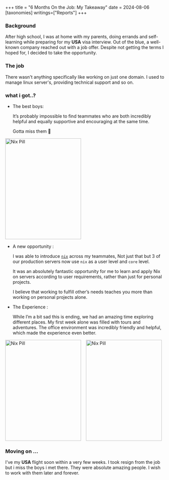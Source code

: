 +++
title = "6 Months On the Job: My Takeaway"
date = 2024-08-06
[taxonomies]
writings=["Reports"]
+++

### Background

After high school, I was at home with my parents, doing errands and
self-learning while preparing for my __USA__ visa interview. Out of the blue, a
well-known company reached out with a job offer. Despite not getting the terms
I hoped for, I decided to take the opportunity.


### The job

There wasn't anything specifically like working on just one domain. I used to
manage linux server's, providing technical support and so on.

### what i got..?

- The best boys:

    It’s probably impossible to find teammates who are both incredibly helpful and equally supportive and encouraging at the same time.

    Gotta miss them 🫡
    

<img alt="Nix Pill" src="/images/mulkot/we.png" style="width: 15rem; height: 20rem;"/>

- A new opportunity :
    
    I was able to introduce [`nix`](https://nixos.org) across my teammates, Not
    just that but 3 of our production servers now use `nix` as a user level and
    `core` level. 

    It was an absolutely fantastic opportunity for me to learn
    and apply Nix on servers according to user requirements, rather than just
    for personal projects. 

    I believe that working to fulfill other’s needs teaches you more than
    working on personal projects alone.    

- The Experience :
   
    While I’m a bit sad this is ending, we had an amazing time exploring different
    places. My first week alone was filled with tours and adventures. The office
    environment was incredibly friendly and helpful, which made the experience even
    better.

<div style="display: flex; gap: 1rem;">
    <img alt="Nix Pill" src="/images/mulkot/patan.png" style="width: 15rem; height: 20rem;"/>
    <img alt="Nix Pill" src="/images/mulkot/nix.png" style="width: 15rem; height: 20rem;"/>
</div>

### Moving on ...

I've my __USA__ flight soon within a very few weeks. I took resign from the job
but i miss the boys i met there. They were absolute amazing people. I wish to
work with them later and forever.
